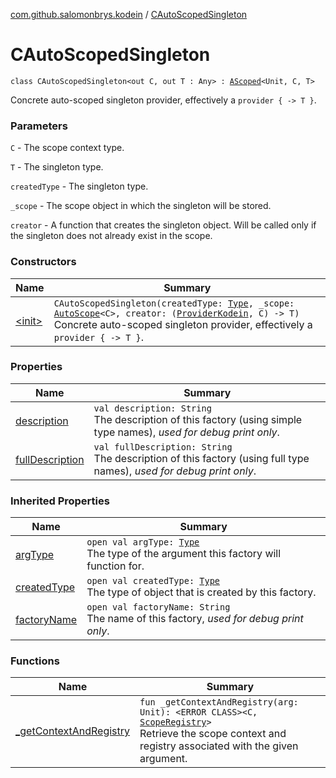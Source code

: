 [com.github.salomonbrys.kodein](../index.md) / [CAutoScopedSingleton](.)

# CAutoScopedSingleton

`class CAutoScopedSingleton<out C, out T : Any> : `[`AScoped`](../-a-scoped/index.md)`<Unit, C, T>`

Concrete auto-scoped singleton provider, effectively a `provider { -> T }`.

### Parameters

`C` - The scope context type.

`T` - The singleton type.

`createdType` - The singleton type.

`_scope` - The scope object in which the singleton will be stored.

`creator` - A function that creates the singleton object. Will be called only if the singleton does not already exist in the scope.

### Constructors

| Name | Summary |
|---|---|
| [&lt;init&gt;](-init-.md) | `CAutoScopedSingleton(createdType: `[`Type`](http://docs.oracle.com/javase/6/docs/api/java/lang/reflect/Type.html)`, _scope: `[`AutoScope`](../-auto-scope/index.md)`<C>, creator: (`[`ProviderKodein`](../-provider-kodein/index.md)`, C) -> T)`<br>Concrete auto-scoped singleton provider, effectively a `provider { -> T }`. |

### Properties

| Name | Summary |
|---|---|
| [description](description.md) | `val description: String`<br>The description of this factory (using simple type names), *used for debug print only*. |
| [fullDescription](full-description.md) | `val fullDescription: String`<br>The description of this factory (using full type names), *used for debug print only*. |

### Inherited Properties

| Name | Summary |
|---|---|
| [argType](../-a-scoped/arg-type.md) | `open val argType: `[`Type`](http://docs.oracle.com/javase/6/docs/api/java/lang/reflect/Type.html)<br>The type of the argument this factory will function for. |
| [createdType](../-a-scoped/created-type.md) | `open val createdType: `[`Type`](http://docs.oracle.com/javase/6/docs/api/java/lang/reflect/Type.html)<br>The type of object that is created by this factory. |
| [factoryName](../-a-scoped/factory-name.md) | `open val factoryName: String`<br>The name of this factory, *used for debug print only*. |

### Functions

| Name | Summary |
|---|---|
| [_getContextAndRegistry](_get-context-and-registry.md) | `fun _getContextAndRegistry(arg: Unit): <ERROR CLASS><C, `[`ScopeRegistry`](../-scope-registry/index.md)`>`<br>Retrieve the scope context and registry associated with the given argument. |
